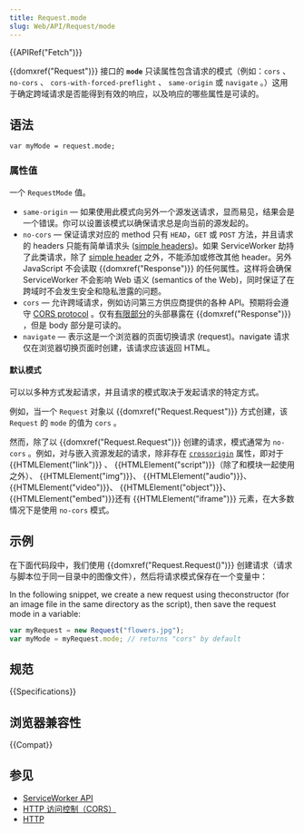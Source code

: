 ```yaml
---
title: Request.mode
slug: Web/API/Request/mode
---
```


{{APIRef("Fetch")}}

{{domxref("Request")}} 接口的 **`mode`** 只读属性包含请求的模式（例如：`cors` 、 `no-cors` 、 `cors-with-forced-preflight` 、 `same-origin` 或 `navigate` 。）这用于确定跨域请求是否能得到有效的响应，以及响应的哪些属性是可读的。

## 语法

```plain
var myMode = request.mode;
```

### 属性值

一个 `RequestMode` 值。

- `same-origin` — 如果使用此模式向另外一个源发送请求，显而易见，结果会是一个错误。你可以设置该模式以确保请求总是向当前的源发起的。
- `no-cors` — 保证请求对应的 method 只有 `HEAD`，`GET` 或 `POST` 方法，并且请求的 headers 只能有简单请求头 ([simple headers](https://fetch.spec.whatwg.org/#simple-header))。如果 ServiceWorker 劫持了此类请求，除了 [simple header](https://fetch.spec.whatwg.org/#simple-header) 之外，不能添加或修改其他 header。另外 JavaScript 不会读取 {{domxref("Response")}} 的任何属性。这样将会确保 ServiceWorker 不会影响 Web 语义 (semantics of the Web)，同时保证了在跨域时不会发生安全和隐私泄露的问题。
- `cors` — 允许跨域请求，例如访问第三方供应商提供的各种 API。预期将会遵守 [CORS protocol](/zh-CN/docs/Web/HTTP/Access_control_CORS) 。仅有[有限部分](https://fetch.spec.whatwg.org/#concept-filtered-response-cors)的头部暴露在 {{domxref("Response")}} ，但是 body 部分是可读的。
- `navigate` — 表示这是一个浏览器的页面切换请求 (request)。navigate 请求仅在浏览器切换页面时创建，该请求应该返回 HTML。

#### 默认模式

可以以多种方式发起请求，并且请求的模式取决于发起请求的特定方式。

例如，当一个 `Request` 对象以 {{domxref("Request.Request")}} 方式创建，该`Request` 的 `mode` 的值为 `cors` 。

然而，除了以 {{domxref("Request.Request")}} 创建的请求，模式通常为 `no-cors` 。例如，对与嵌入资源发起的请求，除非存在 [`crossorigin`](/zh-CN/docs/Web/HTML/CORS_settings_attributes) 属性，即对于 {{HTMLElement("link")}} 、 {{HTMLElement("script")}}（除了和模块一起使用之外）、 {{HTMLElement("img")}}、 {{HTMLElement("audio")}}、 {{HTMLElement("video")}}、 {{HTMLElement("object")}}、 {{HTMLElement("embed")}}还有 {{HTMLElement("iframe")}} 元素，在大多数情况下是使用 `no-cors` 模式。

## 示例

在下面代码段中，我们使用 {{domxref("Request.Request()")}} 创建请求（请求与脚本位于同一目录中的图像文件），然后将请求模式保存在一个变量中：

In the following snippet, we create a new request using theconstructor (for an image file in the same directory as the script), then save the request mode in a variable:

```js
var myRequest = new Request("flowers.jpg");
var myMode = myRequest.mode; // returns "cors" by default
```

## 规范

{{Specifications}}

## 浏览器兼容性

{{Compat}}

## 参见

- [ServiceWorker API](/zh-CN/docs/Web/API/ServiceWorker_API)
- [HTTP 访问控制（CORS）](/zh-CN/docs/Web/HTTP/Access_control_CORS)
- [HTTP](/zh-CN/docs/Web/HTTP)
